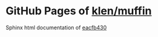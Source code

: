 GitHub Pages of [klen/muffin](https://github.com/klen/muffin.git)
===
Sphinx html documentation of [eacfb430](https://github.com/klen/muffin/tree/eacfb430c07608b177276990905fb07241158d3a)
